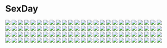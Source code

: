 # SexDay
![](https://konachan.com/image/1618bd7faebbdbd400866b796dad45ba/Konachan.com%20-%2033216%20bleach%20kusajishi_yachiru%20male%20zaraki_kenpachi.jpg)
![](https://konachan.com/jpeg/73d9410e7f2137426b6343caadcf4e20/Konachan.com%20-%2080910%20chibi%20clouds%20cosplay%20group%20hatsune_miku%20kagamine_len%20kagamine_rin%20kaito%20male%20meiko%20moon%20night%20sky%20twintails%20vocaloid.jpg)
![](https://konachan.com/jpeg/4694592fcaed3c77bac8e5994f69c60a/Konachan.com%20-%20106005%20ass%20blush%20maron-chan%20melonbooks%20panties%20pink_hair%20ryohka%20scan%20thighhighs%20underwear.jpg)
![](https://konachan.com/image/bed72f087113f38e78b8b54aafd69bf1/Konachan.com%20-%20169915%20bicolored_eyes%20dress%20flowers%20hrk173%20long_hair%20original%20tie%20white_hair.jpg)
![](https://konachan.com/image/7a61f748bda536a4f1a4504ba514dd3c/Konachan.com%20-%2029243%20christmas%20littlewitch%20oyari_ashito.jpg)
![](https://konachan.com/image/5251b2a6a64613bd28ac14fc25812d91/Konachan.com%20-%20264256%20aqua_eyes%20blush%20breast_hold%20breasts%20brown_hair%20censored%20cum%20glasses%20gloves%20lolicept%20long_hair%20paizuri%20soboro_sukehiro%20tenka_hyakken.jpg)
![](https://konachan.com/jpeg/7fe3fbb406c87e41a85234e657448bca/Konachan.com%20-%20285282%20aqua_eyes%20bikini%20blonde_hair%20blush%20breasts%20cleavage%20close%20cropped%20hat%20hotto_kan%20long_hair%20ponytail%20sketch%20swimsuit%20waifu2x%20white%20wristwear.jpg)
![](https://konachan.com/image/c51a52f5d7a7f165fab32064e4232354/Konachan.com%20-%2035245%20higurashi_no_naku_koro_ni%20ryuuguu_rena.jpg)
![](https://konachan.com/image/fd15683eb568e02b453b82f17751985e/Konachan.com%20-%20307335%20ass%20blonde_hair%20breasts%20original%20panties%20pantyhose%20red_eyes%20saburou_%28hgmg%29%20short_hair%20topless%20underwear%20white.jpg)
![](https://konachan.com/image/5918a2a009b64b8616bdfaa8e4f67b8f/Konachan.com%20-%20105128%20hatsune_miku%20kouji_%28astral_reverie%29%20sky%20vocaloid.jpg)
![](https://konachan.com/image/43ca6592aa4ca927e652495990348b9c/Konachan.com%20-%20127926%20anegasaki_nene%20black_hair%20gloves%20hat%20kobayakawa_rinko%20love_plus%20mino_taro%20takane_manaka.jpg)
![](https://konachan.com/image/9b49dddbb254f579ff7078228cebf880/Konachan.com%20-%2015673%20bleach%20blue%20blush%20kusajishi_yachiru%20vector.jpg)
![](https://konachan.com/image/c81da68e0bc697918232f96e3d96e854/Konachan.com%20-%2032752%20tagme.jpg)
![](https://konachan.com/jpeg/060318f03102405156b8edbe5ea62c79/Konachan.com%20-%20199088%20bikini%20blue_hair%20blush%20censored%20flat_chest%20game_cg%20giga%20kino_%28kino_konomi%29%20long_hair%20nakano_mei%20navel%20purple_eyes%20sex%20swimsuit%20wet.jpg)
![](https://konachan.com/image/ae1f8a9fc155afbc90f3ef79687fc2e1/Konachan.com%20-%20190689%20chaika_bohdan%20feirla%20glasses%20headdress%20headphones%20hitsugi_no_chaika%20paper%20pink_eyes%20short_hair%20white_hair%20wristwear.jpg)
![](https://konachan.com/image/e2047e6c64145931177405570dcec0a6/Konachan.com%20-%20279290%20blush%20brown_eyes%20brown_hair%20food%20kirie_%28kouya_no_kotobuki_hikoutai%29%20kouya_no_kotobuki_hikoutai%20short_hair%20tagme_%28artist%29%20uniform.jpg)
![](https://konachan.com/jpeg/2159875ab62d4405c5589aa7f7555b07/Konachan.com%20-%2062111%20close%20kuchinashi%20needless.jpg)
![](https://konachan.com/jpeg/72124fd66073f8ee97dd41b51c832793/Konachan.com%20-%20224828%20all_male%20blonde_hair%20dio_brando%20fang%20headband%20jojo_no_kimyou_na_bouken%20male%20red_eyes%20tagme_%28artist%29%20waifu2x.jpg)
![](https://konachan.com/image/975ac259e8036bcab9511e0310eb5976/Konachan.com%20-%20116034%20amamiya_yuuko%20cropped%20ef%20ef_a_fairy_tale_of_the_two%20nanao_naru%20nipples%20swimsuit.jpg)
![](https://konachan.com/image/cdba1e4216073a80153171060604c727/Konachan.com%20-%207623%20bicycle%20school_uniform%20suzumiya_haruhi%20suzumiya_haruhi_no_yuutsu.jpg)
![](https://konachan.com/image/0e6bd644bf74f26599173e1e3b54ad25/Konachan.com%20-%2041736%20flowers%20hachi%20nana%20pantyhose%20scarf%20skirt.jpg)
![](https://konachan.com/image/3f9f2aabb5749e3b0a1cb3fe79e5eea3/Konachan.com%20-%20298841%20dk_senie%20horns%20nopan%20original%20pantyhose%20tattoo.jpg)
![](https://konachan.com/image/b583e10c2fac9bce952518e240dcc1dc/Konachan.com%20-%20195970%20blonde_hair%20blue_eyes%20book%20conceptx%20ribbons%20saenai_heroine_no_sodatekata%20sawamura_spencer_eriri%20school_uniform%20skirt%20thighhighs%20twintails%20watermark.jpg)
![](https://konachan.com/jpeg/71643e8ad37e4d3305b55e4069269f13/Konachan.com%20-%2079428%20hatsune_miku%20miku_append%20twintails%20vocaloid.jpg)
![](https://konachan.com/jpeg/7c8972bba0163873c555627f48292f25/Konachan.com%20-%20285336%20ass%20brown_hair%20close%20cropped%20original%20panties%20puriketsu_corgy%20purple_eyes%20see_through%20shirt%20underwear%20wet.jpg)
![](https://konachan.com/jpeg/1b455ced1f80aa8678eaf47fd6d73b59/Konachan.com%20-%20244621%20anthropomorphism%20kantai_collection%20rain%20taisa_%28kari%29%20water%20yuudachi_%28kancolle%29.jpg)
![](https://konachan.com/image/fb476e0700634db545cac37bff729967/Konachan.com%20-%20106220%20black_hair%20brown_eyes%20clouds%20original%20phone%20sky%20tcb%20tears.jpg)
![](https://konachan.com/jpeg/27b4e789570e9647f9c0e6c53dea72c9/Konachan.com%20-%20100195%20akemi_homura%20fujisaki_miyabi%20kaname_madoka%20mahou_shoujo_madoka_magica%20miki_sayaka%20sakura_kyouko%20tomoe_mami%20white.jpg)
![](https://konachan.com/jpeg/70f59e5aa7bceba76c1540fb4ab53f01/Konachan.com%20-%20261636%20aqua_eyes%20black_hair%20bra%20breasts%20fingering%20game_cg%20harmorise%20kaguyuzu%20long_hair%20male%20nipples%20open_shirt%20panties%20pink_hair%20short_hair%20underwear.jpg)
![](https://konachan.com/jpeg/68c1583c9b3be08310ed9de1351f79da/Konachan.com%20-%20135872%20blue_eyes%20dress%20eucliwood_hellscythe%20flowers%20gray_hair%20kobuichi%20kore_wa_zombie_desu_ka%3F%20wedding_attire.jpg)
![](https://konachan.com/image/7c65af440baf62eda5cb55e5e9ab805e/Konachan.com%20-%2042452%20fire_emblem%20roy_%28fire_emblem%29.jpg)
![](https://konachan.com/image/d219a2d095f4db1befbc7ec1f97119a8/Konachan.com%20-%2049998%20k-on%21%20kotobuki_tsumugi.jpg)
![](https://konachan.com/image/7a6cb30dab8bfc508706c31dc5085687/Konachan.com%20-%2020656%20anemone%20dress%20eureka_seven%20long_hair%20pink_hair%20summer_dress.jpg)
![](https://konachan.com/image/6ed8b12e5285e3c907bfc0dae36c7ce4/Konachan.com%20-%2022174%20alien%20alien_9%20alien_nine.jpg)
![](https://konachan.com/image/5212788ddff7e9493000e11e11446c32/Konachan.com%20-%2025796%20armor%20artoria_pendragon_%28all%29%20blood%20clouds%20fate_%28series%29%20fate_stay_night%20hakua_ugetsu%20saber%20sword%20weapon.jpeg)
![](https://konachan.com/jpeg/8559018fcbcfd4cff6714835bec5cce0/Konachan.com%20-%20101492%20akemi_homura%20kyuubee%20mahou_shoujo_madoka_magica.jpg)
![](https://konachan.com/jpeg/af4ceccf156bac8f630ae11c522a79ce/Konachan.com%20-%20195486%20barefoot%20bed%20blush%20book%20bun150%20fate_kaleid_liner_prisma_illya%20fate_%28series%29%20illyasviel_von_einzbern%20pajamas%20red_eyes%20white_hair.jpg)
![](https://konachan.com/jpeg/0fcdc0076ef395cb8f12d70992b4fbf3/Konachan.com%20-%20233811%20aqua_eyes%20barefoot%20black_eyes%20bra%20breasts%20food%20fruit%20hat%20kurosawa_dia%20long_hair%20love_live%21_sunshine%21%21%20school_uniform%20skirt%20underwear%20waifu2x%20watermark.jpg)
![](https://konachan.com/jpeg/8deffddf5f963436f556b13c25616703/Konachan.com%20-%20256523%20barefoot%20blanc%20blue_eyes%20book%20brown_hair%20dress%20hyperdimension_neptunia%20short_hair%20summer_dress%20tsunako.jpg)
![](https://konachan.com/image/6ec199885168632957a3e1496fb1d6cf/Konachan.com%20-%2098715%20aqua_hair%20hatsune_miku%20komaki_kureha%20long_hair%20twintails%20vocaloid.jpg)
![](https://konachan.com/jpeg/f06ea575f969648f2d36993dd5c563c5/Konachan.com%20-%20148713%20bokura_no_ue_ni_sora_wa_mawaru%20mojirow%20school_uniform%20sky%20stars.jpg)
![](https://konachan.com/image/820c96803fad2399df15f13b979187fb/Konachan.com%20-%20141318%20blue_eyes%20bodysuit%20breasts%20cleavage%20date_a_live%20short_hair%20skintight%20tobiichi_origami%20tsunako%20weapon.jpg)
![](https://konachan.com/jpeg/6bcebff4c430fff6d8b70e329a85fc96/Konachan.com%20-%20287647%20barefoot%20bikini%20blush%20breasts%20brown_eyes%20cleavage%20kirara_fantasia%20navel%20orange_hair%20short_hair%20signed%20swimsuit%20twintails%20umiroku.jpg)
![](https://konachan.com/image/27d5bf7041690143eae6c8bf5ea1f7d5/Konachan.com%20-%20112710%20barefoot%20black_hair%20blue_eyes%20bubbles%20clouds%20flowers%20japanese_clothes%20kimono%20male%20moon%20necklace%20nekotama%20original%20short_hair%20sky.jpg)
![](https://konachan.com/jpeg/a9699cd9e9debf0c9451811d247f840f/Konachan.com%20-%20288690%20aliasing%20bikini%20blue_eyes%20breasts%20clouds%20garter%20goggles%20katana%20long_hair%20navel%20purple_hair%20rosuuri%20sky%20swimsuit%20sword%20twintails%20watermark%20weapon.jpg)
![](https://konachan.com/image/de560d29b6de2bbaa7566c22bb3bcd8f/Konachan.com%20-%20271838%20brown_eyes%20brown_hair%20flowers%20food%20hat%20ice_cream%20original%20sakeharasu%20scenic%20short_hair.jpg)
![](https://konachan.com/jpeg/c1dd7e989d037a3346994a8056bc86e2/Konachan.com%20-%20120574%20bikini_top%20black_hair%20black_rock_shooter%20drawfag%20horns%20irino_saya%20long_hair%20red_eyes%20sword%20thighhighs%20weapon.jpg)
![](https://konachan.com/jpeg/2170153875ef1fadf8d1906bf1e2a356/Konachan.com%20-%20292713%20aircraft%20hoodie%20original%20scenic%20tokunaga_akimasa.jpg)
![](https://konachan.com/jpeg/92d890506bf7faeb98b985edcd9c8466/Konachan.com%20-%20287409%20barefoot%20bath%20bathtub%20black_hair%20bra%20drink%20glasses%20leaves%20long_hair%20original%20phone%20red_eyes%20rubber_duck%20see_through%20skirt%20underwear%20water%20wet.jpg)
![](https://konachan.com/jpeg/1785ae1d8c5f4f796a8f505d87ecf187/Konachan.com%20-%20297018%20azur_lane%20bra%20braids%20breasts%20cleavage%20fukuda_shuushi%20garter_belt%20gray_hair%20headdress%20long_hair%20panties%20purple_eyes%20stockings%20thighhighs%20underwear.jpg)
![](https://konachan.com/jpeg/5d8919db044144e8f60fdae0773ed4df/Konachan.com%20-%20108855%20blue_eyes%20breasts%20cleavage%20dog_days%20flowers%20foxgirl%20gloves%20necklace%20ninja%20panties%20ponytail%20ribbons%20skintight%20skirt%20tail%20thighhighs%20underwear%20upskirt.jpg)
![](https://konachan.com/image/4d2920f58d8f866aec10327568c90f13/Konachan.com%20-%2012781%20christmas_%28kurau%29%20kurau_phantom_memory%20moon%20tagme.jpg)
![](https://konachan.com/image/36bc2ed3c0fe2edb1c1dfca28ed4384e/Konachan.com%20-%2070182%20black_hair%20felli_loss%20gray_hair%20kiyose_nodoka%20layfon_alseif%20long_hair%20nina_antalk%20short_hair%20sword%20thighhighs%20uniform%20weapon%20white_hair.jpg)
![](https://konachan.com/image/190d9d1b5e62726ba65981a1afc6bcce/Konachan.com%20-%2011720%20bandage%20bikini%20candy%20glasses%20guitar%20instrument%20lollipop%20panties%20pink_eyes%20pink_hair%20poyoyon_rokku%20socks%20striped_panties%20swimsuit%20tagme%20underwear.jpg)
![](https://konachan.com/image/49ff357a894bf269e183cfebc3e2d21d/Konachan.com%20-%20240161%20animal_ears%20aqua_eyes%20blush%20bow%20breasts%20dress%20ech%20jpeg_artifacts%20kneehighs%20original%20pink_hair%20ribbons.jpg)
![](https://konachan.com/jpeg/3c65cffebcdf21d73d5181aa25d41807/Konachan.com%20-%20296815%20anthropomorphism%20azur_lane%20bikini%20black_hair%20blush%20erect_nipples%20kimono%20lilycious%20long_hair%20red_eyes%20swimsuit%20thighhighs%20twintails%20undressing.jpg)
![](https://konachan.com/image/d29749891b14087f04d72a1ca96f6dcd/Konachan.com%20-%2059872%20blush%20brown_hair%20green_eyes%20sakurano_kurimu%20scan%20school_uniform%20seitokai_no_ichizon%20short_hair%20thighhighs.jpg)
![](https://konachan.com/image/00baa55f7eee703b1b86535071261694/Konachan.com%20-%20178586%202girls%20barefoot%20blush%20green_eyes%20logo%20ootsuki_momiji%20orange_hair%20panties%20pink_eyes%20red_hair%20ribbons%20sakura_trick%20shoujo_ai%20sonoda_yuu%20underwear.jpg)
![](https://konachan.com/image/a1ece7b605888447510eb5d8cd0df2fa/Konachan.com%20-%2055031%20chaos%3Bhead%20sakihata_rimi.jpg)
![](https://konachan.com/jpeg/39e45d41e517408d2c2891711974995c/Konachan.com%20-%2072605%20black_hair%20blush%20breasts%20gekkou_ookami%20long_hair%20nipples%20nude%20pussy%20red_eyes%20reiuji_utsuho%20ribbons%20sky%20spread_legs%20stars%20touhou%20uncensored%20wings.jpg)
![](https://konachan.com/jpeg/c35b3a72859721b06ae0bfb38f42b975/Konachan.com%20-%2030851%20blue_eyes%20censored%20fellatio%20game_cg%20lyrical_lyric%20marmalade%20penis.jpg)
![](https://konachan.com/jpeg/e60e174eb6b6f5daf9afe00e4111de16/Konachan.com%20-%20194541%20ass%20boot_up%21%20bra%20breasts%20brown_hair%20dengeki_hime%20hani_tsuma%20ikoma_aoi%20logo%20nipples%20nopan%20shinonome_kazuhiko%20short_hair%20underwear.jpg)
![](https://konachan.com/jpeg/9fa7c34e2dd42a977f511b15ab54e2d0/Konachan.com%20-%20123647%20akigase_nozomi%20black_hair%20crying%20game_cg%20long_hair%20manatsu_no_yoru_no_yuki_monogatari%20mikeou%20panties%20purple_eyes%20school_uniform%20tears%20underwear.jpg)
![](https://konachan.com/image/93d408303960bc523e0817a85b2e6677/Konachan.com%20-%2089755%20animal%20butterfly%20cat%20dress%20japanese_clothes%20original%20red_eyes%20setona_%28daice%29%20thighhighs%20white_hair%20wings.jpg)
![](https://konachan.com/image/c061b49a4cfb1184db7efeb781ed2927/Konachan.com%20-%2023424%20ayanami_rei%20bandage%20gainax%20neon_genesis_evangelion%20sadamoto_yoshiyuki.jpg)
![](https://konachan.com/image/d381399d13dca8ddcf8a618b83f2e7d0/Konachan.com%20-%2035128%20animal_ears%20izayoi_sakuya%20maid%20tail%20touhou.jpg)
![](https://konachan.com/jpeg/667b33197f49a5de4c98d0f93ec79889/Konachan.com%20-%20270676%20bikini%20breasts%20choker%20cleavage%20green_eyes%20green_hair%20navel%20schoolgirl_strikers%20short_hair%20signed%20swimsuit%20tree%20uni_%28melm%29%20yukishiro_mari.jpg)
![](https://konachan.com/image/e1c232e0b9699a6dcf36fa8999216a18/Konachan.com%20-%20251967%20animal%20blush%20bow%20candy%20cat_smile%20headdress%20heart%20lollipop%20long_hair%20original%20pink_hair%20purple_eyes%20sheep%20skirt%20twintails%20watermark%20wristwear.jpg)
![](https://konachan.com/image/a0a344b44661edd3aabed52f45aafa09/Konachan.com%20-%2011095%20animal_ears%20aquaplus%20brown_hair%20chibi%20komaki_manaka%20leaf%20swim_ring%20swimsuit%20to_heart%20to_heart_2.jpg)
![](https://konachan.com/jpeg/de1404db6fcf2f5b31d11a126e78362a/Konachan.com%20-%20209348%20animal_ears%20blush%20brown_eyes%20catgirl%20fang%20original%20panties%20plan_%28planhaplalan%29%20short_hair%20sketch%20tail%20topless%20underwear%20white_hair.jpg)
![](https://konachan.com/jpeg/6573289dc0e9c26d7c3f07f6dae83599/Konachan.com%20-%20211506%20akira_%28mr_akira%29%20aliasing%20black_hair%20clouds%20original%20scenic%20school_uniform%20short_hair%20skirt%20sky%20train.jpg)
![](https://konachan.com/jpeg/951afd1caf24640378b1e0a4b63a91a9/Konachan.com%20-%20177968%20blue_hair%20elbow_gloves%20gloves%20green_eyes%20hatsune_miku%20headphones%20long_hair%20saihate%20skirt%20tell_your_world_%28vocaloid%29%20thighhighs%20twintails%20vocaloid.jpg)
![](https://konachan.com/jpeg/f33a89d6749b503b39aec430b0db120d/Konachan.com%20-%20292357%20building%20clouds%20dress%20feathers%20night%20onineko%20original%20red_eyes%20ribbons%20sky%20stars%20white_hair.jpg)
![](https://konachan.com/image/f476f22b5fdb83b6ab0b1f169f4c1628/Konachan.com%20-%20271478%202girls%20animal_ears%20black_hair%20blonde_hair%20blue_eyes%20bodysuit%20bow%20bunny_ears%20bunnygirl%20fang%20komai_hazuki%20long_hair%20natsupa%20pantyhose%20tail%20wink.jpg)
![](https://konachan.com/image/61773ffea1ffd35c9206d2e7aeea41a6/Konachan.com%20-%20186632%20blue_eyes%20horns%20malu_%28maluaya%29%20original.jpg)
![](https://konachan.com/image/5caf3ecb0f7c8a4a49804eed9db1bace/Konachan.com%20-%20200524%202girls%20black_eyes%20breasts%20dark_skin%20gloves%20gray_hair%20long_hair%20original%20police%20ponytail%20short_hair%20skirt%20stockings%20thighhighs%20tie%20white%20xenoms.jpg)
![](https://konachan.com/jpeg/36535e3d968553e717a42148f4ab6751/Konachan.com%20-%20294821%20blush%20breasts%20censored%20gray_eyes%20gray_hair%20katahira_yuuna%20minamihama_yoriko%20more_%28company%29%20navel%20nipples%20nude%20pussy%20sex%20spread_legs%20swallowtail.jpg)
![](https://konachan.com/image/5053cf30901c5dd087b98c25d7e4e9bd/Konachan.com%20-%2018351%20all_male%20himura_kenshin%20japanese_clothes%20male%20rurouni_kenshin%20scar%20sword%20weapon.jpg)
![](https://konachan.com/jpeg/2bbeca222d716da0426095e90f5e8c5b/Konachan.com%20-%20237974%202girls%20aliasing%20bluekalmia%20blush%20brown_eyes%20flowers%20green_eyes%20green_hair%20komeiji_koishi%20long_hair%20mask%20pink_hair%20short_hair%20touhou%20wink.jpg)
![](https://konachan.com/image/945eba45d9b701bbb31f445aaa92d4fd/Konachan.com%20-%20288664%20animal%20bird%20black_hair%20butterfly%20close%20flowers%20green%20green_eyes%20horns%20ohagi_%28ymnky%29%20original%20topless%20tree.jpg)
![](https://konachan.com/image/65fbf1fb9f82d6b4951f8f13741f7015/Konachan.com%20-%20272658%202girls%20barefoot%20blue_eyes%20bondage%20brown_hair%20cameltoe%20crying%20erikku_%28kata235%29%20gloves%20hoodie%20kneehighs%20original%20short_hair%20skirt%20tears.jpg)
![](https://konachan.com/image/b303fa9897ebc7e577c6f11ff1eb3f83/Konachan.com%20-%2094771%20megurine_luka%20vocaloid.jpg)
![](https://konachan.com/image/56dafd2956f21bf6d2c32d0dc2804f19/Konachan.com%20-%207115%20alice_in_wonderland%20alice_%28wonderland%29%20animal%20blonde_hair%20cat%20dragon%20gagraphic%20logo%20tobe_sunaho%20watermark.jpg)
![](https://konachan.com/jpeg/084d61ae2885043495f1dde3bb6d5533/Konachan.com%20-%20260419%20aqua_eyes%20beach%20bikini%20blue_hair%20blush%20clouds%20flat_chest%20kafuu_chino%20loli%20long_hair%20sky%20swimsuit%20third-party_edit%20tousaki_shiina.jpg)
![](https://konachan.com/jpeg/493d966233f1059544ef78c7d8b58fdd/Konachan.com%20-%20303839%202girls%20blue_eyes%20blue_hair%20blush%20breasts%20censored%20chain%20gloves%20long_hair%20nipples%20no_bra%20nopan%20poho%20pussy%20red_eyes%20tribadism%20white%20white_hair%20yuri.jpg)
![](https://konachan.com/image/2ede742a7e1c9545c0c4262d1e537ee1/Konachan.com%20-%20132716%202girls%20blue_eyes%20braids%20gray_hair%20hat%20izayoi_sakuya%20maid%20red_eyes%20remilia_scarlet%20rokuwata_tomoe%20touhou%20vampire.jpg)
![](https://konachan.com/image/a32d07aa0bcdb7a3da63125a127907b4/Konachan.com%20-%2053066%20chibi%20doll%20flandre_scarlet%20hong_meiling%20izayoi_sakuya%20maid%20michii_yuuki%20patchouli_knowledge%20remilia_scarlet%20touhou%20vampire%20wings.jpg)
![](https://konachan.com/jpeg/bcecb101898a4064a6a330eeb7e08a13/Konachan.com%20-%2051983%20tengen_toppa_gurren_lagann%20vector%20yoko_littner.jpg)
![](https://konachan.com/jpeg/6f0480aab263e13bbf224c545c5301d9/Konachan.com%20-%20296402%20breasts%20fate_grand_order%20fate_%28series%29%20horns%20long_hair%20nipples%20no_bra%20pantyhose%20red_eyes%20school_uniform%20shirt_lift%20white_hair%20zha_yu_bu_dong_hua.jpg)
![](https://konachan.com/image/c4ade69d12eef1731c4263d48d5e12b9/Konachan.com%20-%2090839%20all_male%20blonde_hair%20blue_eyes%20boots%20gomano_rio%20gun%20headphones%20kagamine_len%20len_append%20male%20short_hair%20vocaloid%20weapon%20wings.jpg)
![](https://konachan.com/image/c589142c9414f7421d03b89829eceae0/Konachan.com%20-%20171436%20blue_hair%20bow%20clouds%20dress%20fang%20grass%20junior27016%20red_eyes%20remilia_scarlet%20short_hair%20sky%20touhou%20umbrella%20vampire%20wings.jpg)
![](https://konachan.com/image/2710c8b4bc2ecc12cc9de3cb98a3a2c8/Konachan.com%20-%20221776%20ass_grab%20bakuon%21%21%20blonde_hair%20boots%20cameltoe%20geworin%20long_hair%20motorcycle%20panties%20pink_eyes%20skintight%20skirt%20suzunoki_rin%20twintails%20underwear%20upskirt.jpg)
![](https://konachan.com/image/f0d97433dd5b549715e2896ca2450dac/Konachan.com%20-%2068761%20blush%20hiiragi_kagami%20hiiragi_tsukasa%20izumi_konata%20lucky_star%20school_uniform.jpg)
![](https://konachan.com/image/6c97d9b099082b79c5c362a4fe99ee78/Konachan.com%20-%2075561%20chinese_clothes%20group%20hatsune_miku%20instrument%20kagamine_len%20kagamine_rin%20kaito%20kamui_gakupo%20male%20meiko%20vocaloid.jpg)
![](https://konachan.com/image/0c44aae363262142e86a78189555e7a4/Konachan.com%20-%2065442%20christmas%20green_eyes%20green_hair%20hat%20kagiyama_hina%20long_hair%20panties%20ribbons%20sai-go%20santa_hat%20skirt%20stockings%20touhou%20underwear.jpg)
![](https://konachan.com/image/d850357a7a68dcacbaac850a616447ef/Konachan.com%20-%2014916%20blonde_hair%20gaara%20green_eyes%20kankuro%20male%20naruto%20red_hair%20tattoo%20temari.jpg)
![](https://konachan.com/jpeg/9dfaef073baf6fd838988b544bc6c7ae/Konachan.com%20-%20191650%20akatsuki-works%20game_cg%20hello_lady%21%20male%20narita_shinri%20saeki_hokuto%20takazaki_eru.jpg)
![](https://konachan.com/image/23a77d61c41a77fa01444bd44f0086b2/Konachan.com%20-%207491%20fang%20lamune%20nakazato_hikari%20ribbons.jpg)
![](https://konachan.com/image/04e47a2e039d76b4dc1d56ae6c592414/Konachan.com%20-%2053059%20hatsune_miku%20megurine_luka%20vocaloid.jpg)
![](https://konachan.com/jpeg/af29bacb91e299e9412911555f0b9e38/Konachan.com%20-%20306678%202girls%20brown_eyes%20brown_hair%20food%20fruit%20game_console%20hoodie%20hoshino_hinata%20hoshino_miyako%20kotatsu%20loli%20manse%20orange_%28fruit%29%20ponytail%20short_hair.jpg)

